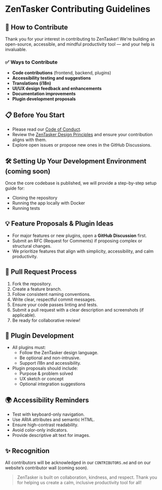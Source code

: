 # ZenTasker Contributing Guidelines

## 🤝 How to Contribute
Thank you for your interest in contributing to ZenTasker! We're building an open-source, accessible, and mindful productivity tool — and your help is invaluable.

### ✅ **Ways to Contribute**
- **Code contributions** (frontend, backend, plugins)
- **Accessibility testing and suggestions**
- **Translations (i18n)**
- **UI/UX design feedback and enhancements**
- **Documentation improvements**
- **Plugin development proposals**

## 📋 Before You Start
- Please read our [Code of Conduct](CODE_OF_CONDUCT.md).
- Review the [ZenTasker Design Principles](docs/design-principles.md) and ensure your contribution aligns with them.
- Explore open issues or propose new ones in the GitHub Discussions.

## 🛠 Setting Up Your Development Environment (coming soon)
Once the core codebase is published, we will provide a step-by-step setup guide for:
- Cloning the repository
- Running the app locally with Docker
- Running tests

## 💡 Feature Proposals & Plugin Ideas
- For major features or new plugins, open a **GitHub Discussion** first.
- Submit an RFC (Request for Comments) if proposing complex or structural changes.
- We prioritize features that align with simplicity, accessibility, and calm productivity.

## 📑 Pull Request Process
1. Fork the repository.
2. Create a feature branch.
3. Follow consistent naming conventions.
4. Write clear, respectful commit messages.
5. Ensure your code passes linting and tests.
6. Submit a pull request with a clear description and screenshots (if applicable).
7. Be ready for collaborative review!

## 🧩 Plugin Development
- All plugins must:
  - Follow the ZenTasker design language.
  - Be optional and non-intrusive.
  - Support i18n and accessibility.
- Plugin proposals should include:
  - Purpose & problem solved
  - UX sketch or concept
  - Optional integration suggestions

## 🌍 Accessibility Reminders
- Test with keyboard-only navigation.
- Use ARIA attributes and semantic HTML.
- Ensure high-contrast readability.
- Avoid color-only indicators.
- Provide descriptive alt text for images.

## ✨ Recognition
All contributors will be acknowledged in our `CONTRIBUTORS.md` and on our website’s contributor wall (coming soon).

> ZenTasker is built on collaboration, kindness, and respect. Thank you for helping us create a calm, inclusive productivity tool for all!

